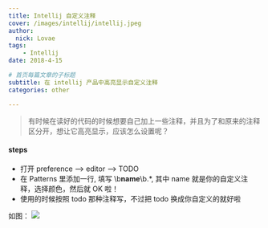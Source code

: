```yaml
---
title: Intellij 自定义注释
cover: /images/intellij/intellij.jpeg
author: 
  nick: Lovae
tags: 
    - Intellij 
date: 2018-4-15

# 首页每篇文章的子标题
subtitle: 在 intellij 产品中高亮显示自定义注释
categories: other

---
```

> 有时候在读好的代码的时候想要自己加上一些注释，并且为了和原来的注释区分开，想让它高亮显示，应该怎么设置呢？
#### steps
* 打开 preference --> editor --> TODO 
* 在 Patterns 里添加一行, 填写 \b**name**\b.*, 其中 name 就是你的自定义注释，选择颜色，然后就 OK 啦！
* 使用的时候按照 todo 那种注释写，不过把 todo 换成你自定义的就好啦

如图：
![](/images/intellij/example.jpg)